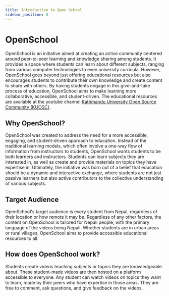 ```yaml
---
title: Introduction to Open School
sidebar_position: 0
---
```


# OpenSchool

OpenSchool is an initiative aimed at creating an active community centered around peer-to-peer learning and knowledge sharing among students. It provides a space where students can learn about different subjects, ranging from various computer technologies to even university curricula. However, OpenSchool goes beyond just offering educational resources but also encourages students to contribute their own knowledge and create content to share with others. By having students engage in this give-and-take process of education, OpenSchool aims to make learning more collaborative, accessible, and student-driven. The educational resources are available at the youtube channel [Kathmandu University Open Source Community (KUOSC)](https://www.youtube.com/@kuosc).

## Why OpenSchool?

OpenSchool was created to address the need for a more accessible, engaging, and student-driven approach to education. Instead of the traditional learning models, which often involve a one-way flow of information from instructors to students, OpenSchool wants students to be both learners and instructors. Students can learn subjects they are interested in, as well as create and provide materials on topics they have expertise in. Ultimately, the initiative was born out of a belief that education should be a dynamic and interactive exchange, where students are not just passive learners but also active contributors to the collective understanding of various subjects.

## Target Audience

OpenSchool's target audience is every student from Nepal, regardless of their location or how remote it may be. Regardless of any other factors, the content on OpenSchool is tailored for Nepali people, with the primary language of the videos being Nepali. Whether students are in urban areas or rural villages, OpenSchool aims to provide accessible educational resources to all.

## How does OpenSchool work?

Students create videos teaching subjects or topics they are knowledgeable about. These student-made videos are then hosted on a platform accessible to everyone. Any student can watch videos on topics they want to learn, made by their peers who have expertise in those areas. They are free to comment, ask questions, and give feedback on the videos.
